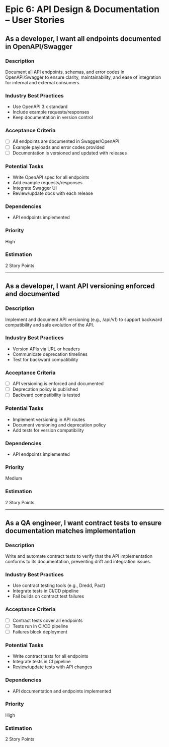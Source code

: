 # Epic 6: API Design & Documentation – User Stories

## As a developer, I want all endpoints documented in OpenAPI/Swagger

### Description
Document all API endpoints, schemas, and error codes in OpenAPI/Swagger to ensure clarity, maintainability, and ease of integration for internal and external consumers.

### Industry Best Practices
- Use OpenAPI 3.x standard
- Include example requests/responses
- Keep documentation in version control

### Acceptance Criteria
- [ ] All endpoints are documented in Swagger/OpenAPI
- [ ] Example payloads and error codes provided
- [ ] Documentation is versioned and updated with releases

### Potential Tasks
- Write OpenAPI spec for all endpoints
- Add example requests/responses
- Integrate Swagger UI
- Review/update docs with each release

### Dependencies
- API endpoints implemented

### Priority
High

### Estimation
2 Story Points

---

## As a developer, I want API versioning enforced and documented

### Description
Implement and document API versioning (e.g., /api/v1) to support backward compatibility and safe evolution of the API.

### Industry Best Practices
- Version APIs via URL or headers
- Communicate deprecation timelines
- Test for backward compatibility

### Acceptance Criteria
- [ ] API versioning is enforced and documented
- [ ] Deprecation policy is published
- [ ] Backward compatibility is tested

### Potential Tasks
- Implement versioning in API routes
- Document versioning and deprecation policy
- Add tests for version compatibility

### Dependencies
- API endpoints implemented

### Priority
Medium

### Estimation
2 Story Points

---

## As a QA engineer, I want contract tests to ensure documentation matches implementation

### Description
Write and automate contract tests to verify that the API implementation conforms to its documentation, preventing drift and integration issues.

### Industry Best Practices
- Use contract testing tools (e.g., Dredd, Pact)
- Integrate tests in CI/CD pipeline
- Fail builds on contract test failures

### Acceptance Criteria
- [ ] Contract tests cover all endpoints
- [ ] Tests run in CI/CD pipeline
- [ ] Failures block deployment

### Potential Tasks
- Write contract tests for all endpoints
- Integrate tests in CI pipeline
- Review/update tests with API changes

### Dependencies
- API documentation and endpoints implemented

### Priority
High

### Estimation
2 Story Points
